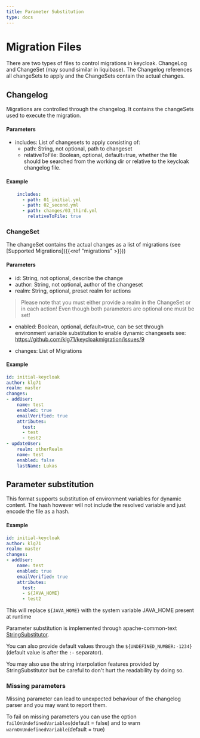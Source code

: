 ```yaml
---
title: Parameter Substitution
type: docs
---
```

# Migration Files
There are two types of files to control migrations in keycloak. ChangeLog and ChangeSet (may sound similar in liquibase).
The Changelog references all changeSets to apply and the ChangeSets contain the actual changes.


## Changelog
Migrations are controlled through the changelog. It contains the changeSets used to execute the migration.

#### Parameters
- includes: List of changesets to apply consisting of:
    - path: String, not optional, path to changeset
    - relativeToFile: Boolean, optional, default=true, whether the file should be searched from the working dir or relative to the keycloak changelog file.

#### Example
```yaml
    includes:
      - path: 01_initial.yml
      - path: 02_second.yml
      - path: changes/03_third.yml
        relativeToFile: true
```

### ChangeSet
The changeSet contains the actual changes as a list of migrations (see [Supported Migrations]({{<ref "migrations" >}}))

#### Parameters
- id: String, not optional, describe the change
- author: String, not optional, author of the changeset
- realm: String, optional, preset realm for actions
> Please note that you must either provide a realm in the ChangeSet or in each action! Even though both parameters are optional one must be set!
- enabled: Boolean, optional, default=true, can be set through environment variable substitution to enable dynamic changesets see: https://github.com/klg71/keycloakmigration/issues/9

- changes: List of Migrations

#### Example
```yaml
id: initial-keycloak
author: klg71
realm: master
changes:
- addUser:
    name: test
    enabled: true
    emailVerified: true
    attributes:
      test:
      - test
      - test2
- updateUser:
    realm: otherRealm
    name: test
    enabled: false
    lastName: Lukas
```
        
## Parameter substitution
This format supports substitution of environment variables for dynamic content. The hash however will not include the resolved variable and just encode the file as a hash.
#### Example

```yaml
id: initial-keycloak
author: klg71
realm: master
changes:
- addUser:
    name: test
    enabled: true
    emailVerified: true
    attributes:
      test:
      - ${JAVA_HOME}
      - test2
```

This will replace `${JAVA_HOME}` with the system variable JAVA_HOME present at runtime

Parameter substitution is implemented through apache-common-text [StringSubstitutor](http://commons.apache.org/proper/commons-text/apidocs/org/apache/commons/text/StringSubstitutor.html).

You can also provide default values through the `${UNDEFINED_NUMBER:-1234}` (default value is after the `:-` separator).

You may also use the string interpolation features provided by StringSubstitutor but be careful to don't hurt the readability by doing so.

### Missing parameters
Missing parameter can lead to unexpected behaviour of the changelog parser and you may want to report them.

To fail on missing parameters you can use the option `failOnUndefinedVariables`(default = false) and to warn `warnOnUndefinedVariable`(default = true)
